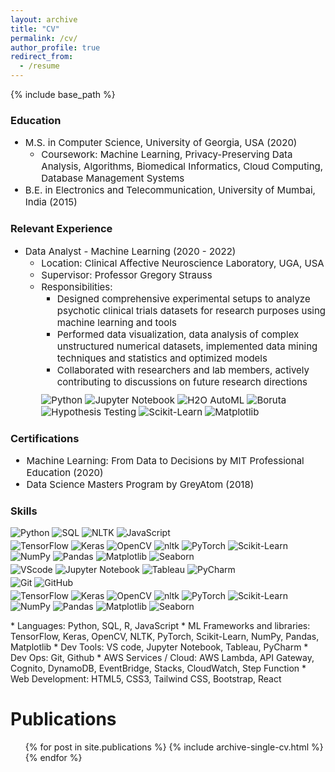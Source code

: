 ```yaml
---
layout: archive
title: "CV"
permalink: /cv/
author_profile: true
redirect_from:
  - /resume
---
```


{% include base_path %}

### Education
<ul>
    <li style="font-size:15px">M.S. in Computer Science, University of Georgia, USA (2020)
      <ul style="font-size:15px">
        <li>Coursework: Machine Learning, Privacy-Preserving Data Analysis, Algorithms, Biomedical Informatics, Cloud Computing, Database Management Systems</li>
      </ul>
    </li>
    <li style="font-size:15px">B.E. in Electronics and Telecommunication, University of Mumbai, India (2015)</li>
</ul>

### Relevant Experience

<ul>
    <li style="font-size:15px">Data Analyst - Machine Learning (2020 - 2022)
      <ul style="font-size:15px">
        <li>Location: Clinical Affective Neuroscience Laboratory, UGA, USA</li>
        <li>Supervisor: Professor Gregory Strauss</li>
        <li>Responsibilities: 
          <ul style="font-size:15px">
            <li>Designed comprehensive experimental setups to analyze psychotic clinical trials datasets for research purposes using machine learning and tools</li>
            <li>Performed data visualization, data analysis of complex unstructured numerical datasets, implemented data mining techniques and statistics and optimized models</li>
            <li>Collaborated with researchers and lab members, actively contributing to discussions on future research directions</li>
          </ul>
        </li>
        <p style="margin-top:10px">
          <img src="https://img.shields.io/badge/Python-green" alt="Python">
          <img src="https://img.shields.io/badge/Jupyter%20Notebook-orange" alt="Jupyter Notebook">
          <img src="https://img.shields.io/badge/H2O%20AutoML-blue" alt="H2O AutoML">
          <img src="https://img.shields.io/badge/Boruta-navy" alt="Boruta">
          <img src="https://img.shields.io/badge/Hypothesis%20testing-orchid" alt="Hypothesis Testing">
          <img src="https://img.shields.io/badge/Sklearn-purple" alt="Scikit-Learn">
          <img src="https://img.shields.io/badge/Matplotlib-violet" alt="Matplotlib">
      </p>
      </ul>
    </li>
</ul>

### Certifications 

<ul style="font-size:15px">
    <li style="font-size:15px">Machine Learning: From Data to Decisions by MIT Professional Education (2020)</li>
    <li style="font-size:15px">Data Science Masters Program by GreyAtom (2018)</li>
</ul>

### Skills

<p style="margin-top:10px">
    <img src="https://img.shields.io/badge/Python-lavender" alt="Python">
    <img src="https://img.shields.io/badge/SQL-lavender" alt="SQL">
    <img src="https://img.shields.io/badge/R-lavender" alt="NLTK">
    <img src="https://img.shields.io/badge/JavaScript-lavender" alt="JavaScript">
</p>
<p style="margin-top:-10px">
    <img src="https://img.shields.io/badge/TensorFlow-royalblue" alt="TensorFlow">
    <img src="https://img.shields.io/badge/Keras-royalblue" alt="Keras">
    <img src="https://img.shields.io/badge/OpenCV-royalblue" alt="OpenCV">
    <img src="https://img.shields.io/badge/nltk-royalblue" alt="nltk">
    <img src="https://img.shields.io/badge/PyTorch-royalblue" alt="PyTorch">
    <img src="https://img.shields.io/badge/Sklearn-royalblue" alt="Scikit-Learn">
    <img src="https://img.shields.io/badge/NumPy-royalblue" alt="NumPy">
    <img src="https://img.shields.io/badge/Pandas-royalblue" alt="Pandas">
    <img src="https://img.shields.io/badge/Matplotlib-royalblue" alt="Matplotlib">
    <img src="https://img.shields.io/badge/Seaborn-royalblue" alt="Seaborn">
</p>
<p style="margin-top:-10px">
    <img src="https://img.shields.io/badge/VS%20code-teal" alt="VScode">
    <img src="https://img.shields.io/badge/Jupyter%20Notebook-teal" alt="Jupyter Notebook">
    <img src="https://img.shields.io/badge/Tableau-teal" alt="Tableau">
    <img src="https://img.shields.io/badge/PyCharm-teal" alt="PyCharm">
</p>
<p style="margin-top:-10px">
    <img src="https://img.shields.io/badge/Git-olive" alt="Git">
    <img src="https://img.shields.io/badge/GitHub-olive" alt="GitHub">
</p>
<p style="margin-top:-10px">
    <img src="https://img.shields.io/badge/AWS%20Lambda-royalblue" alt="TensorFlow">
    <img src="https://img.shields.io/badge/Keras-royalblue" alt="Keras">
    <img src="https://img.shields.io/badge/OpenCV-royalblue" alt="OpenCV">
    <img src="https://img.shields.io/badge/nltk-royalblue" alt="nltk">
    <img src="https://img.shields.io/badge/PyTorch-royalblue" alt="PyTorch">
    <img src="https://img.shields.io/badge/Sklearn-royalblue" alt="Scikit-Learn">
    <img src="https://img.shields.io/badge/NumPy-royalblue" alt="NumPy">
    <img src="https://img.shields.io/badge/Pandas-royalblue" alt="Pandas">
    <img src="https://img.shields.io/badge/Matplotlib-royalblue" alt="Matplotlib">
    <img src="https://img.shields.io/badge/Seaborn-royalblue" alt="Seaborn">
</p>
* Languages: Python, SQL, R, JavaScript
* ML Frameworks and libraries: TensorFlow, Keras, OpenCV, NLTK, PyTorch, Scikit-Learn, NumPy, Pandas, Matplotlib
* Dev Tools: VS code, Jupyter Notebook, Tableau, PyCharm
* Dev Ops: Git, Github
* AWS Services / Cloud: AWS Lambda, API Gateway, Cognito, DynamoDB, EventBridge, Stacks, CloudWatch, Step Function
* Web Development: HTML5, CSS3, Tailwind CSS, Bootstrap, React

Publications
======
  <ul>{% for post in site.publications %}
    {% include archive-single-cv.html %}
  {% endfor %}</ul>
  

